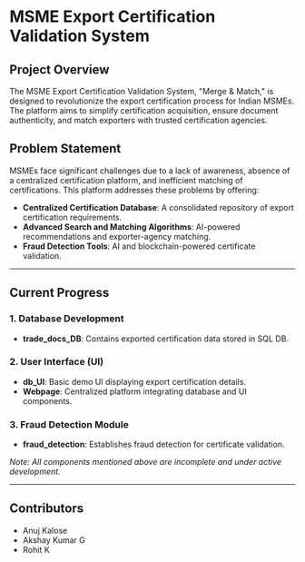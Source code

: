 # MSME Export Certification Validation System

## Project Overview
The MSME Export Certification Validation System, "Merge & Match," is designed to revolutionize the export certification process for Indian MSMEs. The platform aims to simplify certification acquisition, ensure document authenticity, and match exporters with trusted certification agencies.

## Problem Statement
MSMEs face significant challenges due to a lack of awareness, absence of a centralized certification platform, and inefficient matching of certifications. This platform addresses these problems by offering:

- **Centralized Certification Database**: A consolidated repository of export certification requirements.
- **Advanced Search and Matching Algorithms**: AI-powered recommendations and exporter-agency matching.
- **Fraud Detection Tools**: AI and blockchain-powered certificate validation.

---

## Current Progress

### 1. **Database Development**
- **trade_docs_DB**: Contains exported certification data stored in SQL DB.

### 2. **User Interface (UI)**
- **db_UI**: Basic demo UI displaying export certification details.
- **Webpage**: Centralized platform integrating database and UI components.

### 3. **Fraud Detection Module**
- **fraud_detection**: Establishes fraud detection for certificate validation.

*Note: All components mentioned above are incomplete and under active development.*

---

## Contributors
- Anuj Kalose
- Akshay Kumar G
- Rohit K


